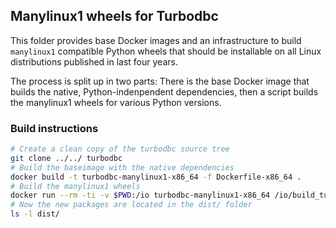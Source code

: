 ## Manylinux1 wheels for Turbodbc

This folder provides base Docker images and an infrastructure to build
`manylinux1` compatible Python wheels that should be installable on all
Linux distributions published in last four years.

The process is split up in two parts: There is the base Docker image that
builds the native, Python-indenpendent dependencies, then a script builds the
manylinux1 wheels for various Python versions.

### Build instructions

```bash
# Create a clean copy of the turbodbc source tree
git clone ../../ turbodbc
# Build the baseimage with the native dependencies
docker build -t turbodbc-manylinux1-x86_64 -f Dockerfile-x86_64 .
# Build the manylinux1 wheels
docker run --rm -ti -v $PWD:/io turbodbc-manylinux1-x86_64 /io/build_turbodbc.sh
# Now the new packages are located in the dist/ folder
ls -l dist/
```
